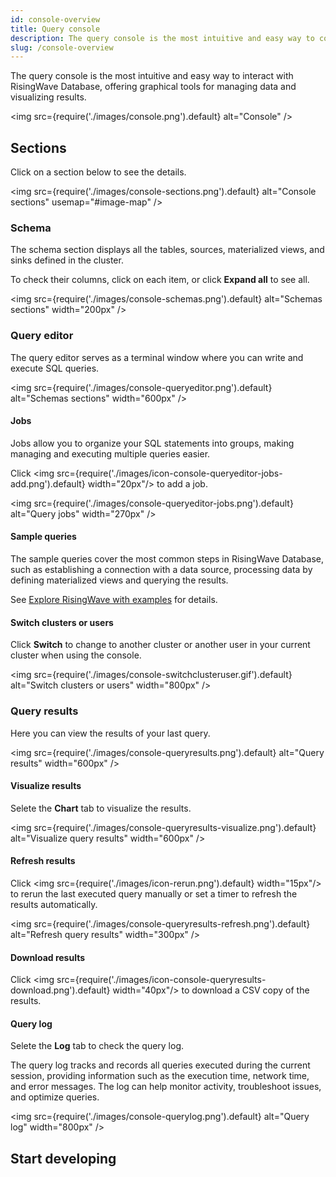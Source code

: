 ```yaml
---
id: console-overview
title: Query console
description: The query console is the most intuitive and easy way to connect to and interact with RisingWave Database, offering graphical tools for managing data and visualizing results.
slug: /console-overview
---
```


The query console is the most intuitive and easy way to interact with RisingWave Database, offering graphical tools for managing data and visualizing results.

<img
src={require('./images/console.png').default}
alt="Console"
/>

<defaultButton text="Go to query console" url="https://risingwave.cloud/console/" block/>

## Sections

Click on a section below to see the details.

<img
src={require('./images/console-sections.png').default}
alt="Console sections"
usemap="#image-map"
/>

<map name="image-map">
    <area href="#schema" coords="2,2,179,573" shape="rect" />
    <area href="#query-editor" coords="183,2,710,360" shape="rect" />
    <area href="#query-results" coords="183,364,710,573" shape="rect" />
</map>

### Schema

The schema section displays all the tables, sources, materialized views, and sinks defined in the cluster.

To check their columns, click on each item, or click **Expand all** to see all.

<img
src={require('./images/console-schemas.png').default}
alt="Schemas sections"
width="200px"
/>

### Query editor

The query editor serves as a terminal window where you can write and execute SQL queries.

<img
src={require('./images/console-queryeditor.png').default}
alt="Schemas sections"
width="600px"
/>

#### Jobs

Jobs allow you to organize your SQL statements into groups, making managing and executing multiple queries easier.

Click <img src={require('./images/icon-console-queryeditor-jobs-add.png').default} width="20px"/> to add a job.

<img
src={require('./images/console-queryeditor-jobs.png').default}
alt="Query jobs"
width="270px"
/>

#### Sample queries

The sample queries cover the most common steps in RisingWave Database, such as establishing a connection with a data source, processing data by defining materialized views and querying the results.

See [Explore RisingWave with examples](/cloud/quickstart.md/?step=4) for details.

#### Switch clusters or users

Click **Switch** to change to another cluster or another user in your current cluster when using the console.

<img
src={require('./images/console-switchclusteruser.gif').default}
alt="Switch clusters or users"
width="800px"
/>

### Query results

Here you can view the results of your last query.

<img
src={require('./images/console-queryresults.png').default}
alt="Query results"
width="600px"
/>

#### Visualize results

Selete the **Chart** tab to visualize the results.

<img
src={require('./images/console-queryresults-visualize.png').default}
alt="Visualize query results"
width="600px"
/>

#### Refresh results

Click <img src={require('./images/icon-rerun.png').default} width="15px"/> to rerun the last executed query manually or set a timer to refresh the results automatically.

<img
src={require('./images/console-queryresults-refresh.png').default}
alt="Refresh query results"
width="300px"
/>

#### Download results

Click <img src={require('./images/icon-console-queryresults-download.png').default} width="40px"/> to download a CSV copy of the results.

#### Query log

Selete the **Log** tab to check the query log.

The query log tracks and records all queries executed during the current session, providing information such as the execution time, network time, and error messages. The log can help monitor activity, troubleshoot issues, and optimize queries.

<img
src={require('./images/console-querylog.png').default}
alt="Query log"
width="800px"
/>

## Start developing

<card
title="Develop with RisingWave Cloud"
content="RisingWave Cloud leverages the superpower of RisingWave Database, an open-source distributed SQL database specifically designed for stream processing. Start building your real-time applications with RisingWave Database using the console."
cloud="develop-overview"
/>